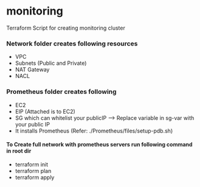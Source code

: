 # monitoring
 Terraform Script for creating monitoring cluster
 
### Network folder creates following resources
 - VPC
 - Subnets (Public and Private)
 - NAT Gateway
 - NACL

### Prometheus folder creates following
 - EC2
 - EIP (Attached is to EC2)
 - SG which can whitelist your publicIP --> Replace variable in sg-var with your public IP
 - It installs  Prometheus (Refer: ./Prometheus/files/setup-pdb.sh)

#### To Create full network with prometheus servers run following command in root dir
- terraform init
- terraform plan
- terraform apply
